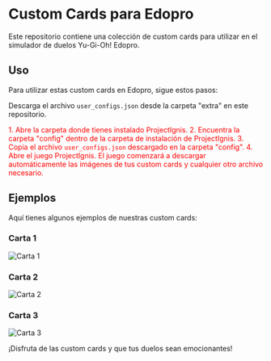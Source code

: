 # Custom Cards para Edopro

Este repositorio contiene una colección de custom cards para utilizar en el simulador de duelos Yu-Gi-Oh! Edopro.

## Uso

Para utilizar estas custom cards en Edopro, sigue estos pasos:

Descarga el archivo `user_configs.json` desde la carpeta "extra" en este repositorio.

<span style="color:red">1. Abre la carpeta donde tienes instalado ProjectIgnis.</span>
<span style="color:red">2. Encuentra la carpeta "config" dentro de la carpeta de instalación de ProjectIgnis.</span>
<span style="color:red">3. Copia el archivo `user_configs.json` descargado en la carpeta "config".</span>
<span style="color:red">4. Abre el juego ProjectIgnis. El juego comenzará a descargar automáticamente las imágenes de tus custom cards y cualquier otro archivo necesario.</span>

## Ejemplos

Aquí tienes algunos ejemplos de nuestras custom cards:

### Carta 1

![Carta 1](ruta_a_la_imagen_1)

### Carta 2

![Carta 2](ruta_a_la_imagen_2)

### Carta 3

![Carta 3](ruta_a_la_imagen_3)

¡Disfruta de las custom cards y que tus duelos sean emocionantes!
